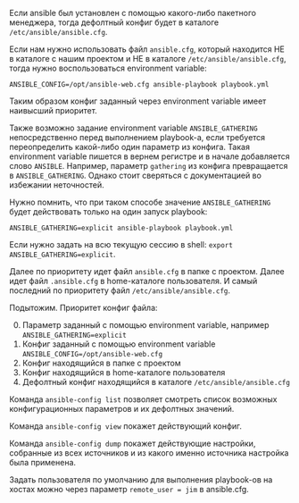 Если ansible был установлен с помощью какого-либо пакетного менеджера, тогда дефолтный конфиг будет в каталоге `/etc/ansible/ansible.cfg`.

Если нам нужно использовать файл `ansible.cfg`, который находится НЕ в каталоге с нашим проектом и НЕ в каталоге `/etc/ansible/ansible.cfg`, тогда нужно воспользоваться environment variable:

`ANSIBLE_CONFIG=/opt/ansible-web.cfg ansible-playbook playbook.yml`

Таким образом конфиг заданный через environment variable имеет наивысший приоритет.

Также возможно задание environment variable `ANSIBLE_GATHERING` непосредственно перед выполнением playbook-а, если требуется переопределить какой-либо один параметр из конфига. Такая environment variable пишется в вернем регистре и в начале добавляется слово `ANSIBLE`. Например, параметр `gathering` из конфига превращается в `ANSIBLE_GATHERING`. Однако стоит сверяться с документацией во избежании неточностей.

Нужно помнить, что при таком способе значение `ANSIBLE_GATHERING` будет действовать только на один запуск playbook:

`ANSIBLE_GATHERING=explicit ansible-playbook playbook.yml`

Если нужно задать на всю текущую сессию в shell: `export ANSIBLE_GATHERING=explicit`.

Далее по приоритету идет файл `ansible.cfg` в папке с проектом. Далее идет файл `.ansible.cfg` в home-каталоге пользователя. И самый последний по приоритету файл `/etc/ansible/ansible.cfg`.

Подытожим. Приоритет конфиг файла:

0) Параметр заданный с помощью environment variable, например `ANSIBLE_GATHERING=explicit`
1) Конфиг заданный с помощью environment variable `ANSIBLE_CONFIG=/opt/ansible-web.cfg`
2) Конфиг находящийся в папке с проектом
3) Конфиг находящийся в home-каталоге пользователя
4) Дефолтный конфиг находящийся в каталоге `/etc/ansible/ansible.cfg`

Команда `ansible-config list` позволяет смотреть список возможных конфигурационных параметров и их дефолтных значений.

Команда `ansible-config view` покажет действующий конфиг.

Команда `ansible-config dump` покажет действующие настройки, собранные из всех источников и из какого именно источника настройка была применена.

Задать пользователя по умолчанию для выполнения playbook-ов на хостах можно через параметр `remote_user = jim` в ansible.cfg.